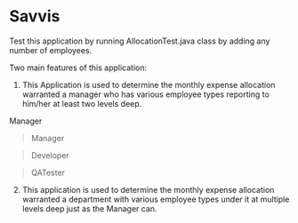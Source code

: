 # Savvis

Test this application by running AllocationTest.java class by adding any number of employees.


Two main features of this application:

1) This Application is used to determine the monthly expense allocation warranted a manager who has various 
employee types reporting to him/her at least two levels deep.

  Manager
  
   > Manager
   
   >    Developer
   
   >    QATester

2) This application is used to determine the monthly expense allocation warranted a department with various 
employee types under it at multiple levels deep just as the Manager can.
